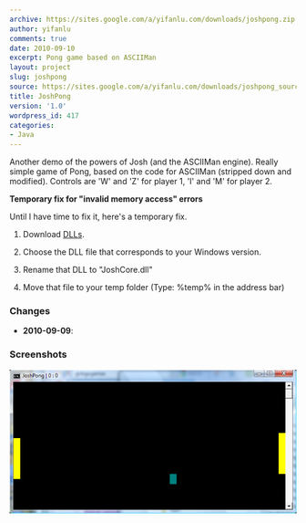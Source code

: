 ```yaml
---
archive: https://sites.google.com/a/yifanlu.com/downloads/joshpong.zip
author: yifanlu
comments: true
date: 2010-09-10
excerpt: Pong game based on ASCIIMan
layout: project
slug: joshpong
source: https://sites.google.com/a/yifanlu.com/downloads/joshpong_source.zip
title: JoshPong
version: '1.0'
wordpress_id: 417
categories:
- Java
---
```


Another demo of the powers of Josh (and the ASCIIMan engine). Really simple game of Pong, based on the code for ASCIIMan (stripped down and modified). Controls are 'W' and 'Z' for player 1, 'I' and 'M' for player 2.

**Temporary fix for "invalid memory access" errors**

Until I have time to fix it, here's a temporary fix.





  1. Download [DLLs](http://github.com/downloads/yifanlu/Josh/Josh_libraries.zip).


  2. Choose the DLL file that corresponds to your Windows version.


  3. Rename that DLL to "JoshCore.dll"


  4. Move that file to your temp folder (Type: %temp% in the address bar)



### Changes

* **2010-09-09**: 

### Screenshots

![Screen 0](/images/2012/01/joshpong_screen.png)

